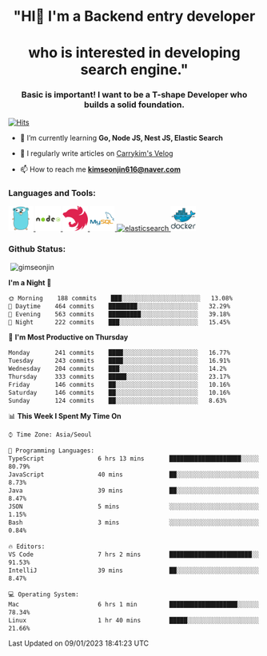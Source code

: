 <h1 align="center">"HI👋 I'm a Backend entry developer </h1>
<h1 align="center"> who is interested in developing search engine."</h1>
<h3 align="center">Basic is important! I want to be a T-shape Developer who builds a solid foundation.</h3>

[![Hits](https://hits.seeyoufarm.com/api/count/incr/badge.svg?url=https%3A%2F%2Fgithub.com%2Fgimseonjin&count_bg=%2318BFE5&title_bg=%23555555&icon=ko-fi.svg&icon_color=%23E7E7E7&title=hits&edge_flat=false)](https://hits.seeyoufarm.com)

- 🌱 I’m currently learning **Go, Node JS, Nest JS, Elastic Search**

- 📝 I regularly write articles on [Carrykim's Velog](https://velog.io/@carrykim)

- 📫 How to reach me **kimseonjin616@naver.com**


<h3 align="left">Languages and Tools:</h3>
<p align="left"> 
<a href="https://golang.org" target="_blank" rel="noreferrer"> <img src="https://raw.githubusercontent.com/devicons/devicon/master/icons/go/go-original.svg" alt="go" width="10%" height="10%"/> </a>
<a href="https://nodejs.org" target="_blank" rel="noreferrer"> <img src="https://raw.githubusercontent.com/devicons/devicon/master/icons/nodejs/nodejs-original-wordmark.svg" alt="nodejs" width="10%" height="10%"/> </a> <a></a>
<a href="https://nestjs.com/" target="_blank" rel="noreferrer"> <img src="https://raw.githubusercontent.com/devicons/devicon/master/icons/nestjs/nestjs-plain.svg" alt="nestjs" width="10%" height="10%"/> </a> 
<a href="https://www.mysql.com/" target="_blank" rel="noreferrer"> <img src="https://raw.githubusercontent.com/devicons/devicon/master/icons/mysql/mysql-original-wordmark.svg" alt="mysql" width="10%" height="10%"/>  </a>
 <a href="https://www.elastic.co" target="_blank" rel="noreferrer"> <img src="https://www.vectorlogo.zone/logos/elastic/elastic-icon.svg" alt="elasticsearch" width="10%" height="10%"/> </a> 
 <a href="https://www.docker.com/" target="_blank" rel="noreferrer"> <img src="https://raw.githubusercontent.com/devicons/devicon/master/icons/docker/docker-original-wordmark.svg" alt="docker" width="10%" height="10%"/> </a>
</p>


<h3 align="left">Github Status:</h3>
<p align="left">
 <p>&nbsp;<img align="center" src="https://github-readme-stats.vercel.app/api?username=gimseonjin&show_icons=true&locale=en" alt="gimseonjin" /></p>
</p>


<!--START_SECTION:waka-->
**I'm a Night 🦉** 

```text
🌞 Morning    188 commits    ███░░░░░░░░░░░░░░░░░░░░░░   13.08% 
🌆 Daytime    464 commits    ████████░░░░░░░░░░░░░░░░░   32.29% 
🌃 Evening    563 commits    █████████░░░░░░░░░░░░░░░░   39.18% 
🌙 Night      222 commits    ███░░░░░░░░░░░░░░░░░░░░░░   15.45%

```
📅 **I'm Most Productive on Thursday** 

```text
Monday       241 commits    ████░░░░░░░░░░░░░░░░░░░░░   16.77% 
Tuesday      243 commits    ████░░░░░░░░░░░░░░░░░░░░░   16.91% 
Wednesday    204 commits    ███░░░░░░░░░░░░░░░░░░░░░░   14.2% 
Thursday     333 commits    █████░░░░░░░░░░░░░░░░░░░░   23.17% 
Friday       146 commits    ██░░░░░░░░░░░░░░░░░░░░░░░   10.16% 
Saturday     146 commits    ██░░░░░░░░░░░░░░░░░░░░░░░   10.16% 
Sunday       124 commits    ██░░░░░░░░░░░░░░░░░░░░░░░   8.63%

```


📊 **This Week I Spent My Time On** 

```text
⌚︎ Time Zone: Asia/Seoul

💬 Programming Languages: 
TypeScript               6 hrs 13 mins       ████████████████████░░░░░   80.79% 
JavaScript               40 mins             ██░░░░░░░░░░░░░░░░░░░░░░░   8.73% 
Java                     39 mins             ██░░░░░░░░░░░░░░░░░░░░░░░   8.47% 
JSON                     5 mins              ░░░░░░░░░░░░░░░░░░░░░░░░░   1.15% 
Bash                     3 mins              ░░░░░░░░░░░░░░░░░░░░░░░░░   0.84%

🔥 Editors: 
VS Code                  7 hrs 2 mins        ███████████████████████░░   91.53% 
IntelliJ                 39 mins             ██░░░░░░░░░░░░░░░░░░░░░░░   8.47%

💻 Operating System: 
Mac                      6 hrs 1 min         ███████████████████░░░░░░   78.34% 
Linux                    1 hr 40 mins        █████░░░░░░░░░░░░░░░░░░░░   21.66%

```


 Last Updated on 09/01/2023 18:41:23 UTC
<!--END_SECTION:waka-->

